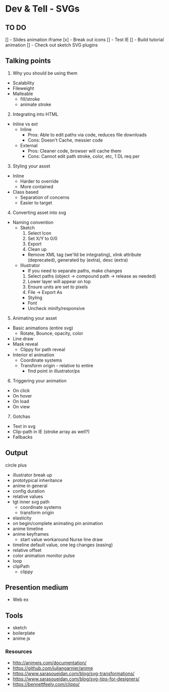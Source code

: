 # Dev & Tell - SVGs

## TO DO
[] - Slides animation iframe
[x] - Break out icons
[] - Test IE
[] - Build tutorial animation
[] - Check out sketch SVG plugins

## Talking points

1. Why you should be using them
  - Scalability
  - Fileweight
  - Malleable
    - fill/stroke
    - animate stroke

2. Integrating into HTML
  - Inline vs ext
    - Inline
      - Pros: Able to edit paths via code, reduces file downloads
      - Cons: Doesn't Cache, messier code
    - External
      - Pros: Cleaner code, browser will cache them
      - Cons: Cannot edit path stroke, color, etc, 1 DL req per

3. Styling your asset
  - Inline
    - Harder to override
    - More contained
  - Class based
    - Separation of concerns
    - Easier to target

4. Converting asset into svg
* Naming convention
  - Sketch
    1. Select Icon
    2. Set X/Y to 0/0
    3. Export
    4. Clean up
      - Remove XML tag (we'lld be integrating), xlink attribute (deprecated), generated by (extra), desc (extra)
  - Illustrator
    - If you need to separate paths, make changes
    1. Select paths (object -> compound path -> release as needed)
    2. Lower layer will appear on top
    3. Ensure units are set to pixels
    4. File -> Export As
      - Styling
      - Font
      - Uncheck minify/responsive

5. Animating your asset
  - Basic animations (entire svg)
    - Rotate, Bounce, opacity, color
  - Line draw
  - Mask reveal
    - Clippy for path reveal
  - Interior el animation
    - Coordinate systems
    - Transform origin - relative to entire 
      - find point in illustrator/ps

6. Triggering your animation
  - On click
  - On hover
  - On load
  - On view

7. Gotchas
  - Text in svg
  - Clip-path in IE (stroke array as well?)
  - Fallbacks


## Output
circle plus
  - illustrator break up
  - prototypical inheritance
  - anime in general
  - config duration
  - relative values
  - tgt inner svg path
    - coordinate systems
    - transform origin
  - elasticity
  - on begin/complete animating
pin animation
  - anime timeline
  - anime keyframes
    - start value workaround
Nurse line draw
  - timeline default value, one leg changes (easing)
  - relative offset
  - color animation
monitor pulse
  - loop
  - clipPath
    - clippy


## Presention medium
- Web ex


## Tools
- sketch
- boilerplate
- anime js


### Resources
- http://animejs.com/documentation/
- https://github.com/juliangarnier/anime
- https://www.sarasoueidan.com/blog/svg-transformations/
- https://www.sarasoueidan.com/blog/svg-tips-for-designers/
- https://bennettfeely.com/clippy/


